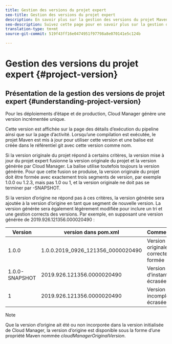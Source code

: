 ```yaml
---
title: Gestion des versions du projet expert
seo-title: Gestion des versions du projet expert
description: En savoir plus sur la gestion des versions du projet Maven.
seo-description: Suivez cette page pour en savoir plus sur la gestion des versions du projet Maven
translation-type: tm+mt
source-git-commit: 519f43ff16e0474951f97798a8e070141e5c124b

---
```



# Gestion des versions du projet expert {#project-version}

## Présentation de la gestion des versions de projet expert {#understanding-project-version}

Pour les déploiements d’étape et de production, Cloud Manager génère une version incrémentée unique.

Cette version est affichée sur la page des détails d’exécution du pipeline ainsi que sur la page d’activité. Lorsqu’une compilation est exécutée, le projet Maven est mis à jour pour utiliser cette version et une balise est créée dans le référentiel git avec cette version comme nom.

Si la version originale du projet répond à certains critères, la version mise à jour du projet expert fusionne la version originale du projet et la version générée par Cloud Manager. La balise utilise toutefois toujours la version générée. Pour que cette fusion se produise, la version originale du projet doit être formée avec exactement trois segments de version, par exemple 1.0.0 ou 1.2.3, mais pas 1.0 ou 1, et la version originale ne doit pas se terminer par -SNAPSHOT.

Si la version d’origine ne répond pas à ces critères, la version générée sera ajoutée à la version d’origine en tant que segment de nouvelle version. La version générée sera également légèrement modifiée pour inclure un tri et une gestion corrects des versions. Par exemple, en supposant une version générée de 2019.926.121356.000020490 :

| **Version** | **version dans pom.xml** | **Commentaire** |
|---|---|---|
| 1.0.0 | 1.0.0.2019_0926_121356_0000020490 | Version originale correctement formée |
| 1.0.0-SNAPSHOT | 2019.926.121356.0000020490 | Version d’instantané, écrasée |
| 1 | 2019.926.121356.0000020490 | Version incomplète, écrasée |

>[!NOTE]
>
>Que la version d’origine ait été ou non incorporée dans la version initialisée de Cloud Manager, la version d’origine est disponible sous la forme d’une propriété Maven nommée *cloudManagerOriginalVersion*.
